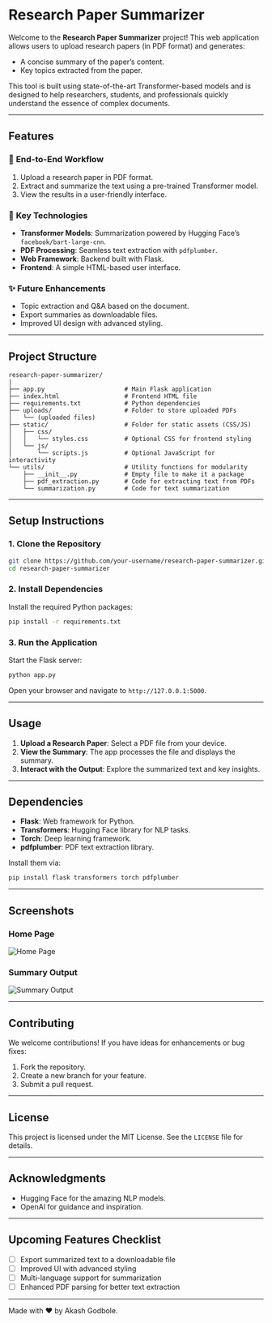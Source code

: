 # Research Paper Summarizer

Welcome to the **Research Paper Summarizer** project! This web application allows users to upload research papers (in PDF format) and generates:

- A concise summary of the paper’s content.
- Key topics extracted from the paper.

This tool is built using state-of-the-art Transformer-based models and is designed to help researchers, students, and professionals quickly understand the essence of complex documents.

---

## Features

### 🔄 **End-to-End Workflow**
1. Upload a research paper in PDF format.
2. Extract and summarize the text using a pre-trained Transformer model.
3. View the results in a user-friendly interface.

### 🤖 **Key Technologies**
- **Transformer Models**: Summarization powered by Hugging Face’s `facebook/bart-large-cnn`.
- **PDF Processing**: Seamless text extraction with `pdfplumber`.
- **Web Framework**: Backend built with Flask.
- **Frontend**: A simple HTML-based user interface.

### ✨ **Future Enhancements**
- Topic extraction and Q&A based on the document.
- Export summaries as downloadable files.
- Improved UI design with advanced styling.

---

## Project Structure

```
research-paper-summarizer/
|
├── app.py                      # Main Flask application
├── index.html                  # Frontend HTML file
├── requirements.txt            # Python dependencies
├── uploads/                    # Folder to store uploaded PDFs
│   └── (uploaded files)
├── static/                     # Folder for static assets (CSS/JS)
│   ├── css/
│   │   └── styles.css          # Optional CSS for frontend styling
│   └── js/
│       └── scripts.js          # Optional JavaScript for interactivity
└── utils/                      # Utility functions for modularity
    ├── __init__.py             # Empty file to make it a package
    ├── pdf_extraction.py       # Code for extracting text from PDFs
    └── summarization.py        # Code for text summarization
```

---

## Setup Instructions

### 1. **Clone the Repository**
```bash
git clone https://github.com/your-username/research-paper-summarizer.git
cd research-paper-summarizer
```

### 2. **Install Dependencies**
Install the required Python packages:
```bash
pip install -r requirements.txt
```

### 3. **Run the Application**
Start the Flask server:
```bash
python app.py
```

Open your browser and navigate to `http://127.0.0.1:5000`.

---

## Usage

1. **Upload a Research Paper**: Select a PDF file from your device.
2. **View the Summary**: The app processes the file and displays the summary.
3. **Interact with the Output**: Explore the summarized text and key insights.

---

## Dependencies

- **Flask**: Web framework for Python.
- **Transformers**: Hugging Face library for NLP tasks.
- **Torch**: Deep learning framework.
- **pdfplumber**: PDF text extraction library.

Install them via:
```bash
pip install flask transformers torch pdfplumber
```

---

## Screenshots

### **Home Page**
![Home Page](https://via.placeholder.com/800x400?text=Home+Page)

### **Summary Output**
![Summary Output](https://via.placeholder.com/800x400?text=Summary+Output)

---

## Contributing
We welcome contributions! If you have ideas for enhancements or bug fixes:
1. Fork the repository.
2. Create a new branch for your feature.
3. Submit a pull request.

---

## License
This project is licensed under the MIT License. See the `LICENSE` file for details.

---

## Acknowledgments
- Hugging Face for the amazing NLP models.
- OpenAI for guidance and inspiration.

---

## Upcoming Features Checklist

- [ ] Export summarized text to a downloadable file
- [ ] Improved UI with advanced styling
- [ ] Multi-language support for summarization
- [ ] Enhanced PDF parsing for better text extraction

---

Made with ❤️ by Akash Godbole.

